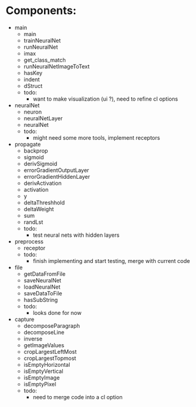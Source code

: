 

Components:
============
* main
  * main
  * trainNeuralNet
  * runNeuralNet
  * imax
  * get_class_match
  * runNeuralNetImageToText
  * hasKey
  * indent
  * dStruct
  * todo:
     * want to make visualization (ui ?), need to refine cl options
* neuralNet
  * neuron
  * neuralNetLayer
  * neuralNet
  * todo:
     * might need some more tools, implement receptors
* propagate
  * backprop
  * sigmoid
  * derivSigmoid
  * errorGradientOutputLayer
  * errorGradientHiddenLayer
  * derivActivation
  * activation
  * y
  * deltaThreshhold
  * deltaWeight
  * sum
  * randLst
  * todo:
     * test neural nets with hidden layers
* preprocess
  * receptor
  * todo:
     * finish implementing and start testing, merge with current code
* file
  * getDataFromFile
  * saveNeuralNet
  * loadNeuralNet
  * saveDataToFile
  * hasSubString
  * todo:
     * looks done for now
* capture
  * decomposeParagraph
  * decomposeLine
  * inverse
  * getImageValues
  * cropLargestLeftMost
  * cropLargestTopmost
  * isEmptyHorizontal
  * isEmptyVertical
  * isEmptyImage
  * isEmptyPixel
  * todo:
     * need to merge code into a cl option


